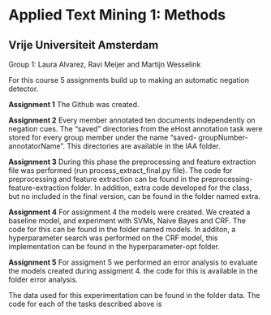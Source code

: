 # Applied Text Mining 1: Methods
## Vrije Universiteit Amsterdam 
Group 1: Laura Alvarez, Ravi Meijer and Martijn Wesselink

For this course 5 assignments build up to making an automatic negation detector. 

**Assignment 1**
The Github was created. 

**Assignment 2**
Every member annotated ten documents independently on negation cues. 
The “saved” directories from the eHost annotation task were stored for every group member under the name “saved- groupNumber-annotatorName”. This directories are available in the IAA folder.

**Assignment 3** 
During this phase the preprocessing and feature extraction file was performed (run process_extract_final.py file). The code for preprocessing and feature extraction can be found in the preprocessing-feature-extraction folder. In addition, extra code developed for the class, but no included in the final version, can be found in the folder named extra.

**Assignment 4**
For assignment 4 the models were created. We created a baseline model, and experiment with SVMs, Naive Bayes and CRF. The code for this can be found in the folder named models. In additon, a hyperparameter search was performed on the CRF model, this implementation can be found in the hyperparameter-opt folder.

**Assignment 5**
For assigment 5 we performed an error analysis to evaluate the models created during assigment 4. the code for this is available in the folder error analysis.


The data used for this experimentation can be found in the folder data. The code for each of the tasks described above is 
